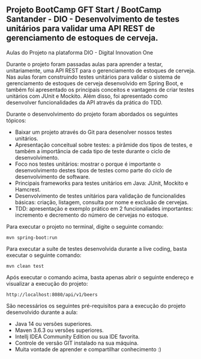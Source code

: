 <h2>Projeto BootCamp GFT Start / BootCamp Santander - DIO - Desenvolvimento de testes unitários para validar uma API REST de gerenciamento de estoques de cerveja.</h2>

Aulas do Projeto na plataforma DIO - Digital Innovation One

Durante o projeto foram passadas aulas para aprender a testar, unitariamente, uma API REST para o gerenciamento de estoques de cerveja. 
Nas aulas foram construindo testes unitários para validar o sistema de gerenciamento de estoques de cerveja desenvolvido 
em Spring Boot, e também foi apresentado os principais conceitos e vantagens de criar testes unitários com JUnit e Mockito. 
Além disso, foi apresentado como desenvolver funcionalidades da API através da prática do TDD.

Durante o desenvolvimento do projeto foram abordados os seguintes tópicos:

* Baixar um projeto através do Git para desenolver nossos testes unitários. 
* Apresentação conceitual sobre testes: a pirâmide dos tipos de testes, e também a importância de cada tipo de teste durante o ciclo de desenvolvimento.
* Foco nos testes unitários: mostrar o porque é importante o desenvolvimento destes tipos de testes como parte do ciclo de desenvolvimento de software.
* Principais frameworks para testes unitários em Java: JUnit, Mockito e Hamcrest. 
* Desenvolvimento de testes unitários para validação de funcionalides básicas: criação, listagem, consulta por nome e exclusão de cervejas.
* TDD: apresentação e exemplo prático em 2 funcionaliades importantes: incremento e decremento do número de cervejas no estoque.

Para executar o projeto no terminal, digite o seguinte comando:

```shell script
mvn spring-boot:run 
```

Para executar a suíte de testes desenvolvida durante a live coding, basta executar o seguinte comando:

```shell script
mvn clean test
```

Após executar o comando acima, basta apenas abrir o seguinte endereço e visualizar a execução do projeto:

```
http://localhost:8080/api/v1/beers
```

São necessários os seguintes pré-requisitos para a execução do projeto desenvolvido durante a aula:

* Java 14 ou versões superiores.
* Maven 3.6.3 ou versões superiores.
* Intellj IDEA Community Edition ou sua IDE favorita.
* Controle de versão GIT instalado na sua máquina.
* Muita vontade de aprender e compartilhar conhecimento :)



